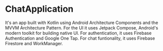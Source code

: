 # ChatApplication

It's an app built with Kotlin using Android Architecture Components and the MVVM Architecture Pattern. 
For the UI it uses Jetpack Compose, Android's modern toolkit for building native UI.
For authentication, it uses Firebase Authentication and Google One Tap.
For chat funtionality, it uses Firebase Firestore and WorkManager.
